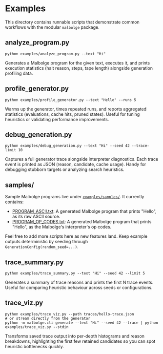 ﻿# Examples

This directory contains runnable scripts that demonstrate common workflows with the modular `malbolge` package.

## analyze_program.py

```
python examples/analyze_program.py --text "Hi"
```

Generates a Malbolge program for the given text, executes it, and prints execution statistics (halt reason, steps, tape length) alongside generation profiling data.

## profile_generator.py

```
python examples/profile_generator.py --text "Hello" --runs 5
```

Warms up the generator, times repeated runs, and reports aggregated statistics (evaluations, cache hits, pruned states). Useful for tuning heuristics or validating performance improvements.

## debug_generation.py

```
python examples/debug_generation.py --text "Hi" --seed 42 --trace-limit 10
```

Captures a full generator trace alongside interpreter diagnostics. Each trace
event is printed as JSON (reason, candidate, cache usage). Handy for debugging
stubborn targets or analyzing search heuristics.

## samples/

Sample Malbolge programs live under [`examples/samples/`](./samples). It currently
contains:

- [PROGRAM_ASCII.txt](./samples/PROGRAM_ASCII.txt): A generated Malbolge program that prints "Hello", as its raw ASCII source.
- [PROGRAM_OP_CODES.txt](./samples/PROGRAM_OP_CODES.txt): A generated Malbolge program that prints "Hello", as the Malbolge's interpreter's op codes.

Feel free to add more scripts here as new features land. Keep example outputs deterministic by seeding through `GenerationConfig(random_seed=...)`.

## trace_summary.py

```
python examples/trace_summary.py --text "Hi" --seed 42 --limit 5
```

Generates a summary of trace reasons and prints the first N trace events. Useful for comparing heuristic behaviour across seeds or configurations.

## trace_viz.py

```
python examples/trace_viz.py --path traces/hello-trace.json
# or stream directly from the generator
python -m malbolge.cli generate --text "Hi" --seed 42 --trace | python examples/trace_viz.py --stdin
```

Transforms saved trace output into per-depth histograms and reason breakdowns, highlighting the first few retained candidates so you can spot heuristic bottlenecks quickly.
